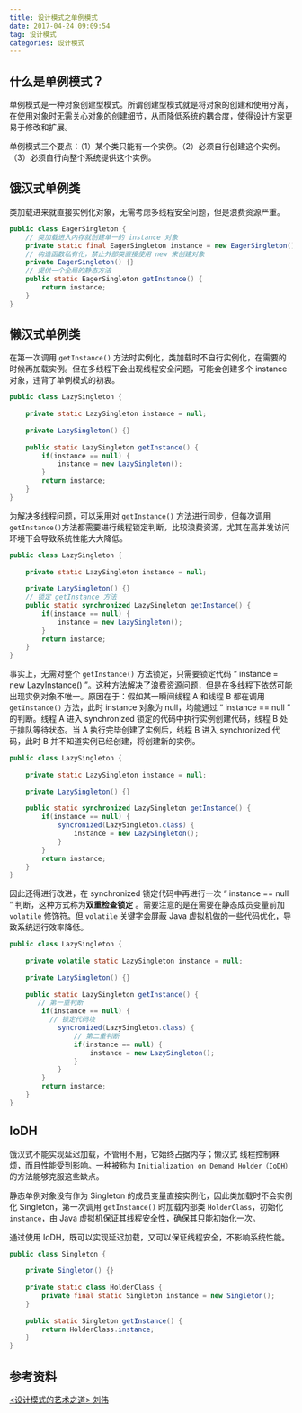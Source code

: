 ```yaml
---
title: 设计模式之单例模式
date: 2017-04-24 09:09:54
tag: 设计模式
categories: 设计模式
---
```


## 什么是单例模式？

单例模式是一种对象创建型模式。所谓创建型模式就是将对象的创建和使用分离，在使用对象时无需关心对象的创建细节，从而降低系统的耦合度，使得设计方案更易于修改和扩展。

单例模式三个要点：（1）某个类只能有一个实例。（2）必须自行创建这个实例。（3）必须自行向整个系统提供这个实例。

## 饿汉式单例类

类加载进来就直接实例化对象，无需考虑多线程安全问题，但是浪费资源严重。

```java
public class EagerSingleton {
	// 类加载进入内存就创建单一的 instance 对象
	private static final EagerSingleton instance = new EagerSingleton();
	// 构造函数私有化，禁止外部类直接使用 new 来创建对象
	private EagerSingleton() {}
	// 提供一个全局的静态方法
	public static EagerSingleton getInstance() {
		return instance;
	}
}
```

## 懒汉式单例类

在第一次调用 `getInstance()` 方法时实例化，类加载时不自行实例化，在需要的时候再加载实例。但在多线程下会出现线程安全问题，可能会创建多个 instance 对象，违背了单例模式的初衷。

```java
public class LazySingleton {
	
	private static LazySingleton instance = null;
	
	private LazySingleton() {}
	
	public static LazySingleton getInstance() {
		if(instance == null) {
			instance = new LazySingleton();
		}
		return instance;
	}
}
```

为解决多线程问题，可以采用对 `getInstance()` 方法进行同步，但每次调用`getInstance()`方法都需要进行线程锁定判断，比较浪费资源，尤其在高并发访问环境下会导致系统性能大大降低。

```java
public class LazySingleton {
	
	private static LazySingleton instance = null;
	
	private LazySingleton() {}
	// 锁定 getInstance 方法
	public static synchronized LazySingleton getInstance() {
		if(instance == null) {
			instance = new LazySingleton();
		}
		return instance;
	}
}
```

事实上，无需对整个 `getInstance()` 方法锁定，只需要锁定代码 “ instance = new LazyInstance() ”。这种方法解决了浪费资源问题，但是在多线程下依然可能出现实例对象不唯一。原因在于：假如某一瞬间线程 A 和线程 B 都在调用`getInstance()` 方法，此时 instance 对象为 null，均能通过 “ instance == null ” 的判断。线程 A 进入 synchronized 锁定的代码中执行实例创建代码，线程 B 处于排队等待状态。当 A 执行完毕创建了实例后，线程 B 进入 synchronized 代码，此时 B 并不知道实例已经创建，将创建新的实例。

```java
public class LazySingleton {
	
	private static LazySingleton instance = null;
	
	private LazySingleton() {}
	
	public static synchronized LazySingleton getInstance() {
		if(instance == null) {
          	syncronized(LazySingleton.class) {    
            	instance = new LazySingleton();  
          	}	
		}
		return instance;
	}
}
```

因此还得进行改进，在 synchronized 锁定代码中再进行一次 “ instance == null ” 判断，这种方式称为**双重检查锁定** 。需要注意的是在需要在静态成员变量前加 `volatile` 修饰符。但 `volatile` 关键字会屏蔽 Java 虚拟机做的一些代码优化，导致系统运行效率降低。

```java
public class LazySingleton {
	
	private volatile static LazySingleton instance = null;
	
	private LazySingleton() {}
	
	public static LazySingleton getInstance() {
       // 第一重判断
		if(instance == null) {
          // 锁定代码块
          	syncronized(LazySingleton.class) {
                // 第二重判断
              	if(instance == null) {
                	instance = new LazySingleton();    
              	}
          	}	
		}
		return instance;
	}
}
```

## IoDH

饿汉式不能实现延迟加载，不管用不用，它始终占据内存；懒汉式 线程控制麻烦，而且性能受到影响。一种被称为 `Initialization on Demand Holder（IoDH）`的方法能够克服这些缺点。

静态单例对象没有作为 Singleton 的成员变量直接实例化，因此类加载时不会实例化 Singleton，第一次调用 `getInstance()` 时加载内部类 `HolderClass`，初始化 `instance`，由 Java 虚拟机保证其线程安全性，确保其只能初始化一次。

通过使用 IoDH，既可以实现延迟加载，又可以保证线程安全，不影响系统性能。

```java
public class Singleton {
	
	private Singleton() {}
	
	private static class HolderClass {
		private final static Singleton instance = new Singleton();
	}
	
	public static Singleton getInstance() {
		return HolderClass.instance;
	}
}
```

## 参考资料

[<设计模式的艺术之道>  刘伟](https://www.amazon.cn/%E8%AE%BE%E8%AE%A1%E6%A8%A1%E5%BC%8F%E7%9A%84%E8%89%BA%E6%9C%AF-%E8%BD%AF%E4%BB%B6%E5%BC%80%E5%8F%91%E4%BA%BA%E5%91%98%E5%86%85%E5%8A%9F%E4%BF%AE%E7%82%BC%E4%B9%8B%E9%81%93-%E5%88%98%E4%BC%9F/dp/B00ATKMX9M/ref=sr_1_4?ie=UTF8&qid=1357551589&sr=8-4)





